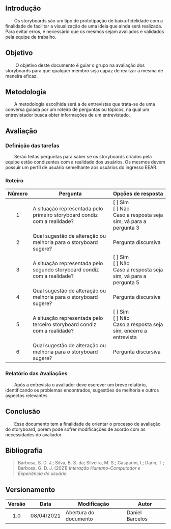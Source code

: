 ## Introdução
&emsp;&emsp;Os storyboards são um tipo de prototipação de baixa-fidelidade com a finalidade de facilitar a visualização de uma ideia que ainda será realizada. Para evitar erros, é necessário que os mesmos sejam avaliados e validados pela equipe de trabalho.

## Objetivo
&emsp;&emsp; O objetivo deste documento é guiar o grupo na avaliação dos storyboards para que qualquer membro seja capaz de realizar a mesma de maneira eficaz.

## Metodologia
&emsp;&emsp;A metodologia escolhida será a de entrevistas que trata-se de uma conversa guiada por um roteiro de perguntas ou tópicos, na qual um entrevistador busca obter informações de um entrevistado.

## Avaliação

### Definição das tarefas

&emsp;&emsp;Serão feitas perguntas para saber se os storyboards criados pela equipe estão condizentes com a realidade dos usuários. Os mesmos devem possuir um perfil de usuário semelhante aos usuários do ingresso EEAR.

### Roteiro

| Número | <center>Pergunta | <center>Opções de resposta |
|:---:|:----------|:-------------------|
| 1 | A situação representada pelo primeiro storyboard condiz com a realidade? | [ ] Sim<br>[ ] Não<br> Caso a resposta seja sim, vá para a pergunta 3 |
| 2 | Qual sugestão de alteração ou melhoria para o storyboard sugere? | Pergunta discursiva |
| 3 | A situação representada pelo segundo storyboard condiz com a realidade? | [ ] Sim<br>[ ] Não<br> Caso a resposta seja sim, vá para a pergunta 5 |
| 4 | Qual sugestão de alteração ou melhoria para o storyboard sugere? | Pergunta discursiva |
| 5 | A situação representada pelo terceiro storyboard condiz com a realidade? | [ ] Sim<br>[ ] Não<br> Caso a resposta seja sim, encerre a entrevista |
| 6 | Qual sugestão de alteração ou melhoria para o storyboard sugere? | Pergunta discursiva |

### Relatório das Avaliações
&emsp;&emsp;Após a entrevista o avaliador deve escrever um breve relatório, identificando os problemas encontrados, sugestões de melhoria e outros aspectos relevantes.
 
## Conclusão
&emsp;&emsp;Esse documento tem a finalidade de orientar o processo de avaliação do storyboard, porém pode sofrer modificações de acordo com as necessidades do avaliador. 

## Bibliografia
> Barbosa, S. D. J.; Silva, B. S. da; Silveira, M. S.; Gasparini, I.; Darin, T.; Barbosa, G. D. J. (2021) *Interação Humano-Computador e Experiência do usuário.*
## Versionamento

|Versão|Data|Modificação|Autor|
|:-:|--|--|--|
|1.0|08/04/2021|Abertura do documento| Daniel Barcelos |